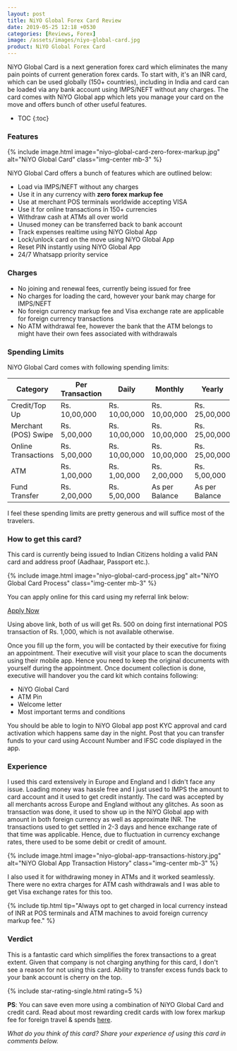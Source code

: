 ```yaml
---
layout: post
title: NiYO Global Forex Card Review
date: 2019-05-25 12:18 +0530
categories: [Reviews, Forex]
image: /assets/images/niyo-global-card.jpg
product: NiYO Global Forex Card
---
```


NiYO Global Card is a next generation forex card which eliminates the many pain points of current generation forex cards. To start with, it's an INR card, which can be used globally (150+ countries), including in India and card can be loaded via any bank account using IMPS/NEFT without any charges. The card comes with NiYO Global app which lets you manage your card on the move and offers bunch of other useful features.

<!-- prettier-ignore -->
* TOC
{:toc}

### Features

{% include image.html image="niyo-global-card-zero-forex-markup.jpg" alt="NiYO Global Card" class="img-center mb-3" %}

NiYO Global Card offers a bunch of features which are outlined below:

- Load via IMPS/NEFT without any charges
- Use it in any currency with **zero forex markup fee**
- Use at merchant POS terminals worldwide accepting VISA
- Use it for online transactions in 150+ currencies
- Withdraw cash at ATMs all over world
- Unused money can be transferred back to bank account
- Track expenses realtime using NiYO Global App
- Lock/unlock card on the move using NiYO Global App
- Reset PIN instantly using NiYO Global App
- 24/7 Whatsapp priority service

### Charges

- No joining and renewal fees, currently being issued for free
- No charges for loading the card, however your bank may charge for IMPS/NEFT
- No foreign currency markup fee and Visa exchange rate are applicable for foreign currency transactions
- No ATM withdrawal fee, however the bank that the ATM belongs to might have their own fees associated with withdrawals

### Spending Limits

NiYO Global Card comes with following spending limits:

<table class="table" style="display: block;overflow-x: auto;">
<thead class="thead-dark">
<tr>
	<th scope="col"> Category</th>
    <th scope="col"> Per Transaction</th>
    <th scope="col"> Daily</th>
    <th scope="col"> Monthly</th>
    <th scope="col"> Yearly</th>
</tr>
</thead>
<tbody>
<tr>
	<td> Credit/Top Up </td>
	<td> Rs. 10,00,000 </td>
    <td> Rs. 10,00,000 </td>
    <td> Rs. 10,00,000 </td>
    <td> Rs. 25,00,000 </td>
</tr>
<tr>
	<td> Merchant (POS) Swipe </td>
	<td> Rs. 5,00,000 </td>
    <td> Rs. 10,00,000 </td>
    <td> Rs. 10,00,000 </td>
    <td> Rs. 25,00,000 </td>
</tr>
<tr>
	<td> Online Transactions </td>
	<td> Rs. 5,00,000 </td>
    <td> Rs. 10,00,000 </td>
    <td> Rs. 10,00,000 </td>
    <td> Rs. 25,00,000 </td>
</tr>
<tr>
	<td> ATM </td>
	<td> Rs. 1,00,000 </td>
    <td> Rs. 1,00,000 </td>
    <td> Rs. 2,00,000 </td>
    <td> Rs. 5,00,000 </td>
</tr>
<tr>
	<td> Fund Transfer </td>
	<td> Rs. 2,00,000 </td>
    <td> Rs. 5,00,000 </td>
    <td> As per Balance </td>
    <td> As per Balance </td>
</tr>
</tbody>
</table>

I feel these spending limits are pretty generous and will suffice most of the travelers.

### How to get this card?

This card is currently being issued to Indian Citizens holding a valid PAN card and address proof (Aadhaar, Passport etc.).

{% include image.html image="niyo-global-card-process.jpg" alt="NiYO Global Card Process" class="img-center mb-3" %}

You can apply online for this card using my referral link below:

<a href="https://l.cardinfo.in/niyo" target="_blank" class="btn btn-lg btn-danger btn-block post-element mt-2" rel="noopener"><i class="ci-pen"></i> Apply Now</a>

Using above link, both of us will get Rs. 500 on doing first international POS transaction of Rs. 1,000, which is not available otherwise.

Once you fill up the form, you will be contacted by their executive for fixing an appointment. Their executive will visit your place to scan the documents using their mobile app. Hence you need to keep the original documents with yourself during the appointment. Once document collection is done, executive will handover you the card kit which contains following:

- NiYO Global Card
- ATM Pin
- Welcome letter
- Most important terms and conditions

You should be able to login to NiYO Global app post KYC approval and card activation which happens same day in the night. Post that you can transfer funds to your card using Account Number and IFSC code displayed in the app.

### Experience

I used this card extensively in Europe and England and I didn't face any issue. Loading money was hassle free and I just used to IMPS the amount to card account and it used to get credit instantly. The card was accepted by all merchants across Europe and England without any glitches. As soon as transaction was done, it used to show up in the NiYO Global app with amount in both foreign currency as well as approximate INR. The transactions used to get settled in 2-3 days and hence exchange rate of that time was applicable. Hence, due to fluctuation in currency exchange rates, there used to be some debit or credit of amount.

{% include image.html image="niyo-global-app-transactions-history.jpg" alt="NiYO Global App Transaction History" class="img-center mb-3" %}

I also used it for withdrawing money in ATMs and it worked seamlessly. There were no extra charges for ATM cash withdrawals and I was able to get Visa exchange rates for this too.

{% include tip.html tip="Always opt to get charged in local currency instead of INR at POS terminals and ATM machines to avoid foreign currency markup fee." %}

### Verdict

This is a fantastic card which simplifies the forex transactions to a great extent. Given that company is not charging anything for this card, I don't see a reason for not using this card. Ability to transfer excess funds back to your bank account is cherry on the top.

{% include star-rating-single.html rating=5 %}

**PS**: You can save even more using a combination of NiYO Global Card and credit card. Read about most rewarding credit cards with low forex markup fee for foreign travel & spends [here](/best-credit-cards-in-india-with-low-forex-currency-markup-for-international-travel-spends/).

_What do you think of this card? Share your experience of using this card in comments below._

